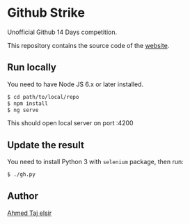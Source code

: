 # Github Strike

Unofficial Github 14 Days competition.

This repository contains the source code of the [website](https://ahmed-taj.github.io/gh-strike).


## Run locally

You need to have Node JS 6.x or later installed.

```sh
$ cd path/to/local/repo
$ npm install
$ ng serve
```
This should open local server on port :4200

## Update the result

You need to install Python 3 with `selenium` package, then run:

```sh
$ ./gh.py
```

## Author

[Ahmed Taj elsir](https://github.com/ahmed-taj)
